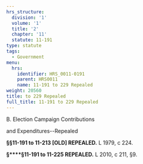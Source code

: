 ```yaml
---
hrs_structure:
  division: '1'
  volume: '1'
  title: '2'
  chapter: '11'
  statute: 11-191
type: statute
tags:
  - Government
menu:
  hrs:
    identifier: HRS_0011-0191
    parent: HRS0011
    name: 11-191 to 229 Repealed
weight: 20560
title: to 229 Repealed
full_title: 11-191 to 229 Repealed
---
```

B. Election Campaign Contributions

and Expenditures--Repealed

**§§11-191 to 11-213 [OLD] REPEALED.** L 1979, c 224.

**§****§11-191 to 11-225 REPEALED.** L 2010, c 211, §9.